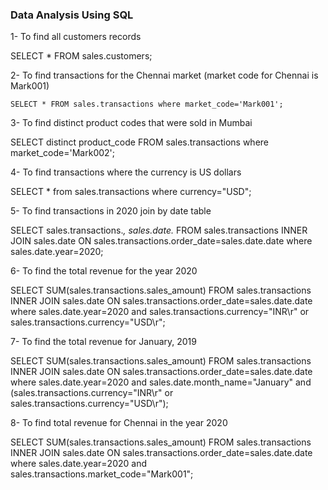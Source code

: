 

### Data Analysis Using SQL



1- To find all customers records

  SELECT * FROM sales.customers;


2- To find transactions for the Chennai market (market code for Chennai is Mark001)

    SELECT * FROM sales.transactions where market_code='Mark001';


3- To find distinct product codes that were sold in Mumbai

SELECT distinct product_code FROM sales.transactions where market_code='Mark002';


4- To find transactions where the currency is US dollars

SELECT * from sales.transactions where currency="USD";


5- To find transactions in 2020 join by date table

SELECT sales.transactions.*, sales.date.* FROM sales.transactions INNER JOIN sales.date ON sales.transactions.order_date=sales.date.date where sales.date.year=2020;


6- To find the total revenue for the year 2020

SELECT SUM(sales.transactions.sales_amount) FROM sales.transactions INNER JOIN sales.date ON sales.transactions.order_date=sales.date.date where sales.date.year=2020 
and sales.transactions.currency="INR\r" or sales.transactions.currency="USD\r";


7- To find the total revenue for January, 2019

SELECT SUM(sales.transactions.sales_amount) FROM sales.transactions INNER JOIN sales.date ON sales.transactions.order_date=sales.date.date where sales.date.year=2020 and sales.date.month_name="January" and (sales.transactions.currency="INR\r" or sales.transactions.currency="USD\r");


8- To find total revenue for Chennai in the year 2020

SELECT SUM(sales.transactions.sales_amount) FROM sales.transactions INNER JOIN sales.date ON sales.transactions.order_date=sales.date.date where sales.date.year=2020 and sales.transactions.market_code="Mark001";